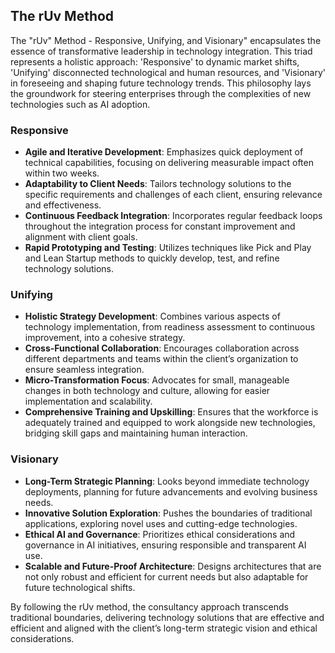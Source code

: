 ## The rUv Method

The "rUv" Method - Responsive, Unifying, and Visionary" encapsulates the essence of transformative leadership in technology integration. This triad represents a holistic approach: 'Responsive' to dynamic market shifts, 'Unifying' disconnected technological and human resources, and 'Visionary' in foreseeing and shaping future technology trends. This philosophy lays the groundwork for steering enterprises through the complexities of new technologies such as AI adoption.

### Responsive

- **Agile and Iterative Development**: Emphasizes quick deployment of technical capabilities, focusing on delivering measurable impact often within two weeks.
- **Adaptability to Client Needs**: Tailors technology solutions to the specific requirements and challenges of each client, ensuring relevance and effectiveness.
- **Continuous Feedback Integration**: Incorporates regular feedback loops throughout the integration process for constant improvement and alignment with client goals.
- **Rapid Prototyping and Testing**: Utilizes techniques like Pick and Play and Lean Startup methods to quickly develop, test, and refine technology solutions.

### Unifying

- **Holistic Strategy Development**: Combines various aspects of technology implementation, from readiness assessment to continuous improvement, into a cohesive strategy.
- **Cross-Functional Collaboration**: Encourages collaboration across different departments and teams within the client’s organization to ensure seamless integration.
- **Micro-Transformation Focus**: Advocates for small, manageable changes in both technology and culture, allowing for easier implementation and scalability.
- **Comprehensive Training and Upskilling**: Ensures that the workforce is adequately trained and equipped to work alongside new technologies, bridging skill gaps and maintaining human interaction.

### Visionary

- **Long-Term Strategic Planning**: Looks beyond immediate technology deployments, planning for future advancements and evolving business needs.
- **Innovative Solution Exploration**: Pushes the boundaries of traditional applications, exploring novel uses and cutting-edge technologies.
- **Ethical AI and Governance**: Prioritizes ethical considerations and governance in AI initiatives, ensuring responsible and transparent AI use.
- **Scalable and Future-Proof Architecture**: Designs architectures that are not only robust and efficient for current needs but also adaptable for future technological shifts.

By following the rUv method, the consultancy approach transcends traditional boundaries, delivering technology solutions that are effective and efficient and aligned with the client’s long-term strategic vision and ethical considerations.
